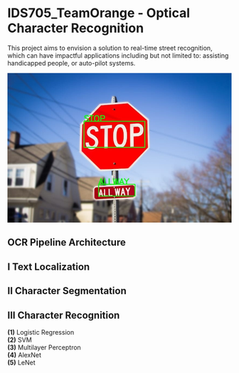 # IDS705_TeamOrange - Optical Character Recognition
This project aims to envision a solution to real-time street recognition, which can have impactful applications including but not limited to: assisting handicapped people, or auto-pilot systems. 

![](example.jpg)
## OCR Pipeline Architecture


## I Text Localization
## II Character Segmentation
## III Character Recognition
**(1)** Logistic Regression \
**(2)** SVM \
**(3)** Multilayer Perceptron \
**(4)** AlexNet \
**(5)** LeNet 
